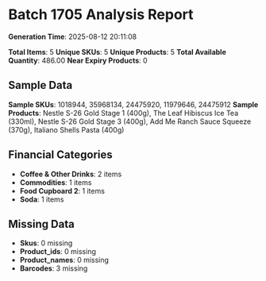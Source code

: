 # Batch 1705 Analysis Report

**Generation Time**: 2025-08-12 20:11:08

**Total Items**: 5
**Unique SKUs**: 5
**Unique Products**: 5
**Total Available Quantity**: 486.00
**Near Expiry Products**: 0

## Sample Data
**Sample SKUs**: 1018944, 35968134, 24475920, 11979646, 24475912
**Sample Products**: Nestle S-26 Gold Stage 1 (400g), The Leaf Hibiscus Ice Tea (330ml), Nestle S-26 Gold Stage 3 (400g), Add Me Ranch Sauce Squeeze (370g), Italiano Shells Pasta (400g)

## Financial Categories
- **Coffee & Other Drinks**: 2 items
- **Commodities**: 1 items
- **Food Cupboard 2**: 1 items
- **Soda**: 1 items

## Missing Data
- **Skus**: 0 missing
- **Product_ids**: 0 missing
- **Product_names**: 0 missing
- **Barcodes**: 3 missing
